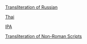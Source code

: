 [Transliteration of Russian](https://transliteration.eki.ee/pdf/Russian.pdf)

[Thai](https://arhiiv.eki.ee/wgrs/rom1_th.pdf)

[IPA](https://www.internationalphoneticassociation.org/)

[Transliteration of Non-Roman Scripts](https://transliteration.eki.ee/)
